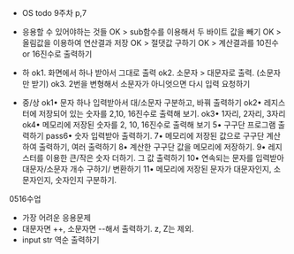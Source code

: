 - OS todo
9주차 p,7
- 응용할 수 있어야하는 것들
OK > sub함수를 이용해서 두 바이트 값을 빼기
OK > 올림값을 이용하여 연산결과 저장
OK > 절댓값 구하기
OK > 계산결과를 10진수 or 16진수로 출력하기


- 하
ok1. 화면에서 하나 받아서 그대로 출력
ok2. 소문자 > 대문자로 출력. (소문자만 받기)
ok3. 2번을 변형해서 소문자가 아니엇으면 다시 입력 요청하기

- 중/상
ok1• 문자 하나 입력받아서 대/소문자 구분하고, 바꿔 출력하기
ok2• 레지스터에 저장되어 있는 숫자를 2,10, 16진수로 출력해 보기.
ok3• 1자리, 2자리, 3자리
ok4• 메모리에 저장된 숫자를 2, 10, 16진수로 출력해 보기
5• 구구단 프로그램 출력하기
pass6• 숫자 입력받아 출력하기.
7• 메모리에 저장된 값으로 구구단 계산하여 출력하기, 여러 출력하기
8• 계산한 구구단 값을 메모리에 저장하기.
9• 레지스터를 이용한 큰/작은 숫자 더하기. 그 값 출력하기
10• 연속되는 문자를 입력받아 대문자/소문자 개수 구하기/ 변환하기
11• 메모리에 저장된 문자가 대문자인지, 소문자인지, 숫자인지 구분하기.

0516수업
- 가장 어려운 응용문제
- 대문자면 ++, 소문자면 --해서 출력하기. z, Z는 제외.
- input str 역순 출력하기